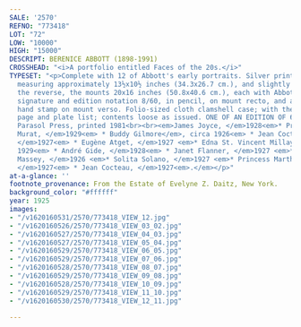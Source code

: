 ```yaml
---
SALE: '2570'
REFNO: "773418"
LOT: "72"
LOW: "10000"
HIGH: "15000"
DESCRIPT: BERENICE ABBOTT (1898-1991)
CROSSHEAD: "<i>A portfolio entitled Faces of the 20s.</i>"
TYPESET: "<p>Complete with 12 of Abbott's early portraits. Silver prints, the images
  measuring approximately 13½x10½ inches (34.3x26.7 cm.), and slightly smaller, and
  the reverse, the mounts 20x16 inches (50.8x40.6 cm.), each with Abbott's block-lettered
  signature and edition notation 8/60, in pencil, on mount recto, and a portfolio
  hand stamp on mount verso. Folio-sized cloth clamshell case; with the printed title
  page and plate list; contents loose as issued. ONE OF AN EDITION OF 60. New York:
  Parasol Press, printed 1981<br><br><em>James Joyce, </em>1928<em>* Princess Eugène
  Murat, </em>1929<em> * Buddy Gilmore</em>, circa 1926<em> * Jean Cocteau's Hands,
  </em>1927<em> * Eugène Atget, </em>1927 <em>* Edna St. Vincent Millay, </em>circa
  1929<em> * André Gide, </em>1928<em> * Janet Flanner, </em>1927 <em>* Mrs. Raymond
  Massey, </em>1926 <em>* Solita Solano, </em>1927 <em>* Princess Marthe Bibesco,
  </em>1927<em> * Jean Cocteau, </em>1927<em>.</em></p>"
at-a-glance: ''
footnote_provenance: From the Estate of Evelyne Z. Daitz, New York.
background_color: "#ffffff"
year: 1925
images:
- "/v1620160531/2570/773418_VIEW_12.jpg"
- "/v1620160526/2570/773418_VIEW_03_02.jpg"
- "/v1620160527/2570/773418_VIEW_04_03.jpg"
- "/v1620160527/2570/773418_VIEW_05_04.jpg"
- "/v1620160529/2570/773418_VIEW_06_05.jpg"
- "/v1620160529/2570/773418_VIEW_07_06.jpg"
- "/v1620160528/2570/773418_VIEW_08_07.jpg"
- "/v1620160529/2570/773418_VIEW_09_08.jpg"
- "/v1620160528/2570/773418_VIEW_10_09.jpg"
- "/v1620160529/2570/773418_VIEW_11_10.jpg"
- "/v1620160530/2570/773418_VIEW_12_11.jpg"

---
```

